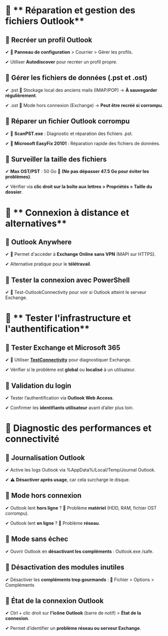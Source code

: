 # 🔹 ** Réparation et gestion des fichiers Outlook**

## 📌 **Recréer un profil Outlook**

✔ 📌 **Panneau de configuration** > Courrier > Gérer les profils.

✔ Utiliser **Autodiscover** pour recréer un profil propre.


## 📌 **Gérer les fichiers de données (.pst et .ost)**

✔ .pst 📌 Stockage local des anciens mails (IMAP/POP) → **À sauvegarder régulièrement**.

✔ .ost 📌 Mode hors connexion (Exchange) → **Peut être recréé si corrompu**.


## 📌 **Réparer un fichier Outlook corrompu**

✔ 📌 **ScanPST.exe** : Diagnostic et réparation des fichiers .pst.

✔ 📌 **Microsoft EasyFix 20101** : Réparation rapide des fichiers de données.


## 📌 **Surveiller la taille des fichiers**

✔ **Max OST/PST** : 50 Go 📌 **(Ne pas dépasser 47.5 Go pour éviter les problèmes)**.

✔ Vérifier via **clic droit sur la boîte aux lettres > Propriétés > Taille du dossier**.


# 🔹 ** Connexion à distance et alternatives**

## 📌 **Outlook Anywhere**

✔ 📌 Permet d'accéder à **Exchange Online sans VPN** (MAPI sur HTTPS).

✔ Alternative pratique pour le **télétravail**.

## 📌 **Tester la connexion avec PowerShell**

✔ 📌 Test-OutlookConnectivity pour voir si Outlook atteint le serveur Exchange.



# 🔹 ** Tester l'infrastructure et l'authentification**

## 📌 **Tester Exchange et Microsoft 365**

✔ 🔗 Utiliser [**TestConnectivity**](https://testconnectivity.microsoft.com/) pour diagnostiquer Exchange.

✔ Vérifier si le problème est **global** ou **localisé** à un utilisateur.

## 📌 **Validation du login**

✔ Tester l’authentification via **Outlook Web Access**.

✔ Confirmer les **identifiants utilisateur** avant d’aller plus loin.



#  🔹 **Diagnostic des performances et connectivité**

## 📌 **Journalisation Outlook**

✔ Active les logs Outlook via %AppData%/Local/Temp/Journal Outlook.

✔ ⚠ **Désactiver après usage**, car cela surcharge le disque.


## 📌 **Mode hors connexion**

✔ Outlook lent **hors ligne** ? 📌 Problème **matériel** (HDD, RAM, fichier OST corrompu).

✔ Outlook lent **en ligne** ? 📌 Problème **réseau**.


## 📌 **Mode sans échec**

✔ Ouvrir Outlook en **désactivant les compléments** : Outlook.exe /safe.


## 📌 **Désactivation des modules inutiles**

✔ Désactiver les **compléments trop gourmands** : 🔹 Fichier > Options > Compléments


## 📌 **État de la connexion Outlook**

✔ Ctrl + clic droit sur **l'icône Outlook** (barre de notif) > **État de la connexion**.

✔ Permet d’identifier un **problème réseau ou serveur Exchange**.

